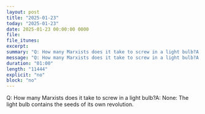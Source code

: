 ```yaml
---
layout: post
title: "2025-01-23"
today: "2025-01-23"
date: 2025-01-23 00:00:00 0000
file:
file_itunes:
excerpt:
summary: "Q: How many Marxists does it take to screw in a light bulb?A: None: The light bulb contains the seeds of its own revolution."
message: "Q: How many Marxists does it take to screw in a light bulb?A: None: The light bulb contains the seeds of its own revolution."
duration: "01:00"
length: "11444"
explicit: "no"
block: "no"
---
```

Q: How many Marxists does it take to screw in a light bulb?A: None: The light bulb contains the seeds of its own revolution.

